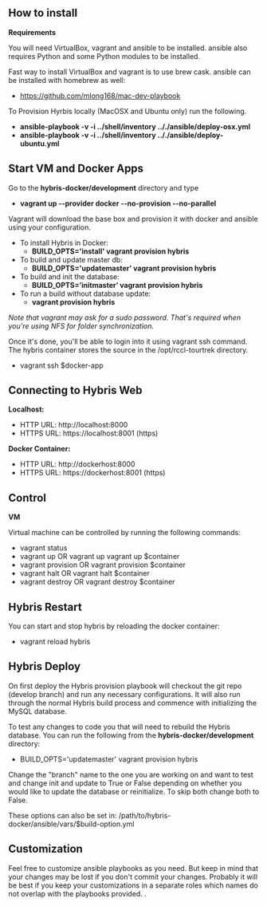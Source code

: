 How to install
--------------
**Requirements**

You will need VirtualBox, vagrant and ansible to be installed. ansible also requires Python and some Python modules to be installed.

Fast way to install VirtualBox and vagrant is to use brew cask. ansible can be installed with homebrew as well:

 - https://github.com/mlong168/mac-dev-playbook

To Provision Hyrbis locally (MacOSX and Ubuntu only) run the following.

  - **ansible-playbook -v -i ../shell/inventory .././ansible/deploy-osx.yml**
  - **ansible-playbook -v -i ../shell/inventory .././ansible/deploy-ubuntu.yml**

Start VM and Docker Apps
--------

Go to the **hybris-docker/development** directory and type 

- **vagrant up --provider docker --no-provision --no-parallel**

Vagrant will download the base box and provision it with docker and ansible using your configuration.

- To install Hybris in Docker: 
  - **BUILD_OPTS='install' vagrant provision hybris**
- To build and update master db: 
  - **BUILD_OPTS='updatemaster' vagrant provision hybris**
- To build and init the database:  
  - **BUILD_OPTS=’initmaster’ vagrant provision hybris**
- To run a build without database update: 
  - **vagrant provision hybris**

*Note that vagrant may ask for a sudo password. That's required when you're using NFS for folder synchronization.*

Once it's done, you'll be able to login into it using vagrant ssh command. The hybris container stores the source in the /opt/rccl-tourtrek directory.

 - vagrant ssh $docker-app

Connecting to Hybris Web
------------------------

**Localhost:**

 - HTTP URL: http://localhost:8000
 - HTTPS URL: https://localhost:8001 (https)

**Docker Container:**

 - HTTP URL: http://dockerhost:8000
 - HTTPS URL: https://dockerhost:8001 (https)

Control
-------

**VM**

Virtual machine can be controlled by running the following commands:

 - vagrant status
 - vagrant up OR vagrant up vagrant up $container
 - vagrant provision  OR vagrant provision $container
 - vagrant halt OR vagrant halt $container
 - vagrant destroy OR vagrant destroy $container

Hybris Restart
------
You can start and stop hybris by reloading the docker container:

 - vagrant reload hybris

Hybris Deploy
-------------

On first deploy the Hybris provision playbook will checkout the git repo (develop branch) and run any necessary configurations. It will also run through the normal Hybris build process and commence with initializing the MySQL database. 

To test any changes to code you that will need to rebuild the Hybris database. You can run the following from the **hybris-docker/development** directory:

 - BUILD_OPTS='updatemaster' vagrant provision hybris

Change the "branch" name to the one you are working on and want to test and change init and update to True or False depending on whether you would like to update the database or reinitialize. To skip both change both to False. 

These options can also be set in: /path/to/hybris-docker/ansible/vars/$build-option.yml

Customization
-------------

Feel free to customize ansible playbooks as you need. But keep in mind that your changes may be lost if you don't commit your changes. Probably it will be best if you keep your customizations in a separate roles which names do not overlap with the playbooks provided.
.
